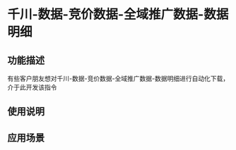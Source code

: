 # 千川-数据-竞价数据-全域推广数据-数据明细



## 功能描述

有些客户朋友想对千川-数据-竞价数据-全域推广数据-数据明细进行自动化下载，介于此开发该指令

## 使用说明


## 应用场景
